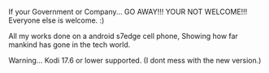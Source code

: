 If your Government or Company...
  GO AWAY!!! YOUR NOT WELCOME!!!
Everyone else is welcome. :)

All my works done on a android s7edge cell phone,
Showing how far mankind has gone in the tech world.

Warning... Kodi 17.6 or lower supported.
(I dont mess with the new version.)
